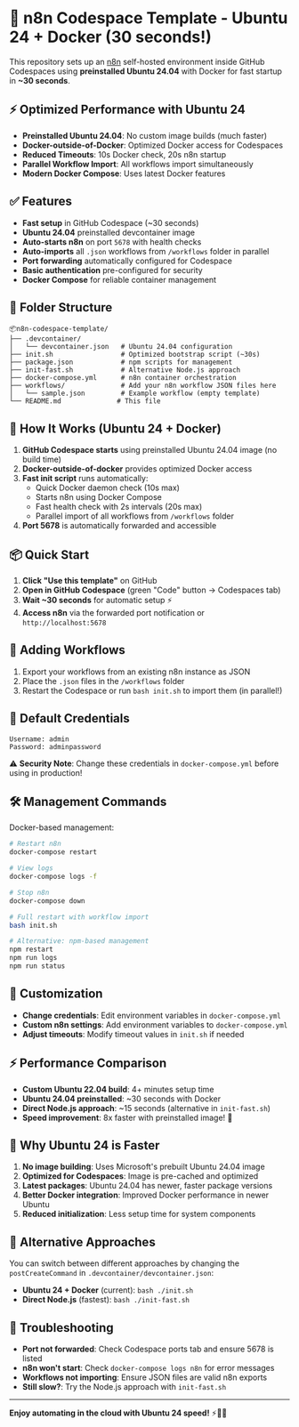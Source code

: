 # 🚀 n8n Codespace Template - Ubuntu 24 + Docker (30 seconds!)

This repository sets up an [n8n](https://n8n.io) self-hosted environment inside GitHub Codespaces using **preinstalled Ubuntu 24.04** with Docker for fast startup in **~30 seconds**.

## ⚡ Optimized Performance with Ubuntu 24
- **Preinstalled Ubuntu 24.04**: No custom image builds (much faster)
- **Docker-outside-of-Docker**: Optimized Docker access for Codespaces
- **Reduced Timeouts**: 10s Docker check, 20s n8n startup
- **Parallel Workflow Import**: All workflows import simultaneously
- **Modern Docker Compose**: Uses latest Docker features

## ✅ Features
- **Fast setup** in GitHub Codespace (~30 seconds)
- **Ubuntu 24.04** preinstalled devcontainer image
- **Auto-starts n8n** on port `5678` with health checks
- **Auto-imports** all `.json` workflows from `/workflows` folder in parallel
- **Port forwarding** automatically configured for Codespace
- **Basic authentication** pre-configured for security
- **Docker Compose** for reliable container management

## 📁 Folder Structure
```
📦n8n-codespace-template/
├── .devcontainer/
│   └── devcontainer.json   # Ubuntu 24.04 configuration
├── init.sh                 # Optimized bootstrap script (~30s)
├── package.json            # npm scripts for management
├── init-fast.sh            # Alternative Node.js approach
├── docker-compose.yml      # n8n container orchestration
├── workflows/              # Add your n8n workflow JSON files here
│   └── sample.json         # Example workflow (empty template)
└── README.md              # This file
```

## 🧠 How It Works (Ubuntu 24 + Docker)
1. **GitHub Codespace starts** using preinstalled Ubuntu 24.04 image (no build time)
2. **Docker-outside-of-docker** provides optimized Docker access
3. **Fast init script** runs automatically:
   - Quick Docker daemon check (10s max)
   - Starts n8n using Docker Compose
   - Fast health check with 2s intervals (20s max)
   - Parallel import of all workflows from `/workflows` folder
4. **Port 5678** is automatically forwarded and accessible

## 📦 Quick Start
1. **Click "Use this template"** on GitHub
2. **Open in GitHub Codespace** (green "Code" button → Codespaces tab)
3. **Wait ~30 seconds** for automatic setup ⚡
4. **Access n8n** via the forwarded port notification or `http://localhost:5678`

## 📝 Adding Workflows
1. Export your workflows from an existing n8n instance as JSON
2. Place the `.json` files in the `/workflows` folder
3. Restart the Codespace or run `bash init.sh` to import them (in parallel!)

## 🔐 Default Credentials
```
Username: admin
Password: adminpassword
```

⚠️ **Security Note**: Change these credentials in `docker-compose.yml` before using in production!

## 🛠 Management Commands
Docker-based management:

```bash
# Restart n8n
docker-compose restart

# View logs
docker-compose logs -f

# Stop n8n
docker-compose down

# Full restart with workflow import
bash init.sh

# Alternative: npm-based management
npm restart
npm run logs
npm run status
```

## 🔧 Customization
- **Change credentials**: Edit environment variables in `docker-compose.yml`
- **Custom n8n settings**: Add environment variables to `docker-compose.yml`
- **Adjust timeouts**: Modify timeout values in `init.sh` if needed

## ⚡ Performance Comparison
- **Custom Ubuntu 22.04 build**: 4+ minutes setup time
- **Ubuntu 24.04 preinstalled**: ~30 seconds with Docker
- **Direct Node.js approach**: ~15 seconds (alternative in `init-fast.sh`)
- **Speed improvement**: 8x faster with preinstalled image! 🚀

## 🎯 Why Ubuntu 24 is Faster
1. **No image building**: Uses Microsoft's prebuilt Ubuntu 24.04 image
2. **Optimized for Codespaces**: Image is pre-cached and optimized
3. **Latest packages**: Ubuntu 24.04 has newer, faster package versions
4. **Better Docker integration**: Improved Docker performance in newer Ubuntu
5. **Reduced initialization**: Less setup time for system components

## 🔄 Alternative Approaches
You can switch between different approaches by changing the `postCreateCommand` in `.devcontainer/devcontainer.json`:

- **Ubuntu 24 + Docker** (current): `bash ./init.sh`
- **Direct Node.js** (fastest): `bash ./init-fast.sh`

## 🐛 Troubleshooting
- **Port not forwarded**: Check Codespace ports tab and ensure 5678 is listed
- **n8n won't start**: Check `docker-compose logs n8n` for error messages
- **Workflows not importing**: Ensure JSON files are valid n8n exports
- **Still slow?**: Try the Node.js approach with `init-fast.sh`

---

**Enjoy automating in the cloud with Ubuntu 24 speed!** ⚡🎯✨
